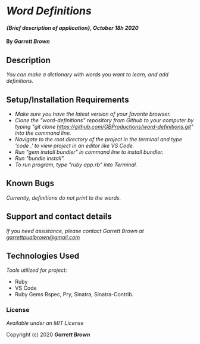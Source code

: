 # _Word Definitions_

#### _{Brief description of application}, October 18h 2020_

#### By _**Garrett Brown**_

## Description

_You can make a dictionary with words you want to learn, and add definitions._

## Setup/Installation Requirements

* _Make sure you have the latest version of your favorite browser._
* _Clone the "word-definitions" repository from Github to your computer by typing "git clone https://github.com/GBProductions/word-definitions.git" into the command line._
* _Navigate to the root directory of the project in the terminal and type 'code .' to view project in an editor like VS Code._
* _Run "gem install bundler" in command line to install bundler._
* _Run "bundle install"._
* _To run program, type "ruby app.rb" into Terminal._

## Known Bugs

_Currently, definitions do not print to the words._

## Support and contact details

_If you need assistance, please contact Garrett Brown at <garrettpualbrown@gmail.com>_

## Technologies Used

_Tools utilized for project:_

* Ruby
* VS Code
* Ruby Gems Rspec, Pry, Sinatra, Sinatra-Contrib.
### License

*Available under an MIT License*

Copyright (c) 2020 **_Garrett Brown_**
